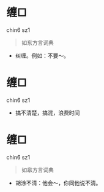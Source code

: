 # 缠□
chin6 sz1
> 如东方言词典
- 纠缠。例如：不要～。


# 缠□
chin6 sz1
- 搞不清楚，搞混，浪费时间

# 缠□
chin6 sz1
> 如皋方言词典
- 胡涂不清：他会～，你同他说不清。
